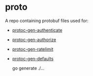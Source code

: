 # proto

A repo containing protobuf files used for:

- [protoc-gen-authenticate](github.com/autom8ter/protoc-gen-authenticate)
- [protoc-gen-authorize](github.com/autom8ter/protoc-gen-authorize)
- [protoc-gen-ratelimit](github.com/autom8ter/protoc-gen-ratelimit)
- [protoc-gen-defaults](github.com/autom8ter/protoc-gen-defaults)


    go generate ./...